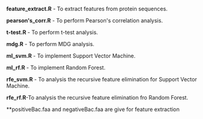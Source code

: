 **feature_extract.R** - To extract features from protein sequences. 

**pearson's_corr.R** - To perform Pearson's correlation analysis.

**t-test.R** - To perform t-test analysis.

**mdg.R** - To perform MDG analysis.

**ml_svm.R** - To implement Support Vector Machine.

**ml_rf.R** - To implement Random Forest.

**rfe_svm.R** - To analysis the recursive feature elimination for Support Vector Machine.

**rfe_rf.R**-To analysis the recursive feature elimination fro Random Forest. 


**positiveBac.faa and negativeBac.faa are give for feature extraction
